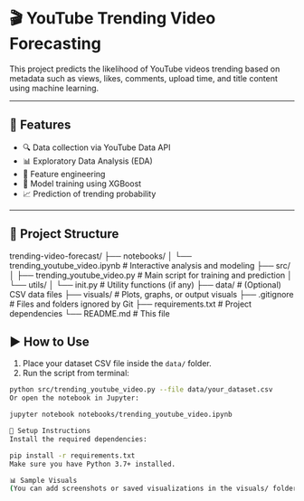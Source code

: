 # 🎬 YouTube Trending Video Forecasting

This project predicts the likelihood of YouTube videos trending based on metadata such as views, likes, comments, upload time, and title content using machine learning.

---

## 🚀 Features

- 🔍 Data collection via YouTube Data API  
- 📊 Exploratory Data Analysis (EDA)  
- 🧠 Feature engineering  
- 🤖 Model training using XGBoost  
- 📈 Prediction of trending probability  

---

## 📁 Project Structure

trending-video-forecast/
├── notebooks/
│ └── trending_youtube_video.ipynb # Interactive analysis and modeling
├── src/
│ ├── trending_youtube_video.py # Main script for training and prediction
│ └── utils/
│ └── init.py # Utility functions (if any)
├── data/ # (Optional) CSV data files
├── visuals/ # Plots, graphs, or output visuals
├── .gitignore # Files and folders ignored by Git
├── requirements.txt # Project dependencies
└── README.md # This file


## ▶️ How to Use

1. Place your dataset CSV file inside the `data/` folder.  
2. Run the script from terminal:

```bash
python src/trending_youtube_video.py --file data/your_dataset.csv
Or open the notebook in Jupyter:

jupyter notebook notebooks/trending_youtube_video.ipynb

💾 Setup Instructions
Install the required dependencies:

pip install -r requirements.txt
Make sure you have Python 3.7+ installed.

📊 Sample Visuals
(You can add screenshots or saved visualizations in the visuals/ folder and display them here)








